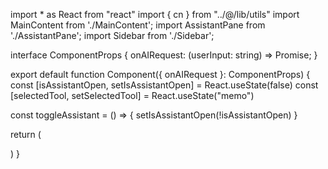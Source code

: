 import * as React from "react"
import { cn } from "../@/lib/utils"
import MainContent from './MainContent';
import AssistantPane from './AssistantPane';
import Sidebar from './Sidebar';

interface ComponentProps {
  onAIRequest: (userInput: string) => Promise<any>;
}

export default function Component({ onAIRequest }: ComponentProps) {
  const [isAssistantOpen, setIsAssistantOpen] = React.useState(false)
  const [selectedTool, setSelectedTool] = React.useState("memo")

  const toggleAssistant = () => {
    setIsAssistantOpen(!isAssistantOpen)
  }

  return (
    <div className="flex h-screen overflow-hidden">
      <Sidebar 
        isAssistantOpen={isAssistantOpen}
        selectedTool={selectedTool} 
        setSelectedTool={setSelectedTool} 
        toggleAssistant={toggleAssistant}
      />
      <div className="flex-1 flex">
        <MainContent selectedTool={selectedTool} />
        <AssistantPane isOpen={isAssistantOpen} toggleAssistant={toggleAssistant} />
      </div>
    </div>
  )
}